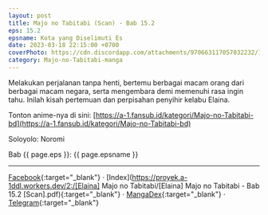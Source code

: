 ```yaml
---
layout: post
title: Majo no Tabitabi (Scan) - Bab 15.2
eps: 15.2
epsname: Kota yang Diselimuti Es
date: 2023-03-18 22:15:00 +0700
coverPhoto: https://cdn.discordapp.com/attachments/970663117057032232/1086668765678276638/bab15.2.png
category: Majo-no-Tabitabi-manga
---
```


Melakukan perjalanan tanpa henti, bertemu berbagai macam orang dari berbagai macam negara, serta mengembara demi memenuhi rasa ingin tahu. Inilah kisah pertemuan dan perpisahan penyihir kelabu Elaina.

Tonton anime-nya di sini: [https://a-1.fansub.id/kategori/Majo-no-Tabitabi-bd](https://a-1.fansub.id/kategori/Majo-no-Tabitabi-bd)

Soloyolo: Noromi

Bab {{ page.eps }}: {{ page.epsname }}

---
[Facebook](https://www.facebook.com/a1fansub/posts/pfbid02ihMfcschPVFgaRbLJChMbCYys9XmWMNRS746mpbh7E135qnhdiHqQvVmcWk7HGdJl){:target="_blank"} &middot; [Index](https://proyek.a-1ddl.workers.dev/2:/[Elaina] Majo no Tabitabi/[Elaina] Majo no Tabitabi - Bab 15.2 [Scan].pdf){:target="_blank"} &middot; [MangaDex](https://mangadex.org/chapter/3c2ca003-5a46-403d-b3c8-7b75f77067dd){:target="_blank"} &middot; [Telegram](https://t.me/a1fansubweeklies/243){:target="_blank"}